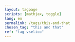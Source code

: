 ```yaml
---
layout: tagpage
scripts: [mathjax, toggle]
lang: en
permalink: /tags/this-and-that
chosen_tag: "this and that"
ref: "tag vselico"
---
```


